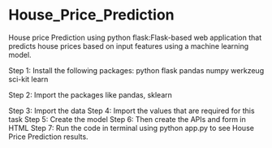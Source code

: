 # House_Price_Prediction

House price Prediction using python flask:Flask-based web application that predicts house prices
based on input features using a machine learning model.

Step 1: Install the following packages:
python
flask
pandas
numpy
werkzeug
sci-kit learn

Step 2: Import the packages like pandas, sklearn

Step 3: Import the data
Step 4: Import the values that are required for this task
Step 5: Create the model
Step 6: Then create the APIs and form in HTML
Step 7: Run the code in terminal using python app.py to see House Price Prediction results.
